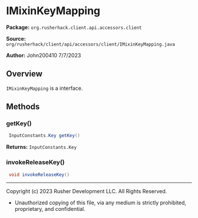 # IMixinKeyMapping

**Package:** `org.rusherhack.client.api.accessors.client`

**Source:** `org/rusherhack/client/api/accessors/client/IMixinKeyMapping.java`

**Author:** John200410 7/7/2023



## Overview

`IMixinKeyMapping` is a interface.

## Methods

### getKey()

```java
 InputConstants.Key getKey()
```

**Returns:** `InputConstants.Key`

### invokeReleaseKey()

```java
 void invokeReleaseKey()
```

---

Copyright (c) 2023 Rusher Development LLC. All Rights Reserved.
* Unauthorized copying of this file, via any medium is strictly prohibited, proprietary, and confidential.
